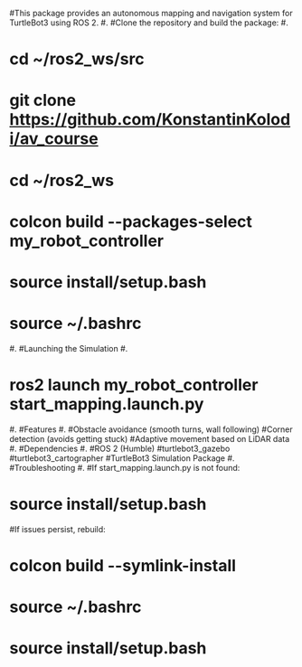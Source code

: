#This package provides an autonomous mapping and navigation system for TurtleBot3 using ROS 2.
#.
#Clone the repository and build the package:
#.
# cd ~/ros2_ws/src
# git clone https://github.com/KonstantinKolodi/av_course
# cd ~/ros2_ws
# colcon build --packages-select my_robot_controller
# source install/setup.bash
# source ~/.bashrc
#.
#Launching the Simulation
#.
# ros2 launch my_robot_controller start_mapping.launch.py
#.
#Features
#.
#Obstacle avoidance (smooth turns, wall following)
#Corner detection (avoids getting stuck)
#Adaptive movement based on LiDAR data
#.
#Dependencies
#.
#ROS 2 (Humble)
#turtlebot3_gazebo
#turtlebot3_cartographer
#TurtleBot3 Simulation Package
#.
#Troubleshooting
#.
#If start_mapping.launch.py is not found:
# source install/setup.bash
#If issues persist, rebuild:
# colcon build --symlink-install
# source ~/.bashrc
# source install/setup.bash
